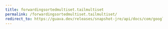 ```yaml
---
title: forwardingsortedmultiset.tailmultiset
permalink: /forwardingsortedmultiset.tailmultiset/
redirect_to: https://guava.dev/releases/snapshot-jre/api/docs/com/google/common/collect/ForwardingSortedMultiset.html#tailMultiset-E-com.google.common.collect.BoundType-
---
```

